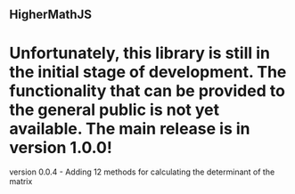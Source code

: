 ## HigherMathJS

# Unfortunately, this library is still in the initial stage of development. The functionality that can be provided to the general public is not yet available. The main release is in version 1.0.0!

version 0.0.4 - Adding 12 methods for calculating the determinant of the matrix
